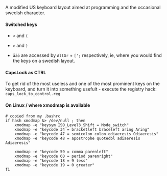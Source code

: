 A modified US keyboard layout aimed at programming and the
occasional swedish character.


#### Switched keys
- `<` and `(`
- `>` and `)`

- `åäö` are accessed by `AltGr` + `[';` respectively, ie, where you
  would find the keys on a swedish layout.


#### CapsLock as CTRL
To get rid of the most useless and one of the most prominent
keys on the keyboard, and turn it into something usefult - execute
the registry hack: `caps_lock_to_control.reg`


#### On Linux / where xmodmap is available

```
# copied from my .bashrc
if hash xmodmap &> /dev/null ; then
    xmodmap -e "keysym ISO_Level3_Shift = Mode_switch"
    xmodmap -e "keycode 34 = bracketleft braceleft aring Aring"
    xmodmap -e "keycode 47 = semicolon colon odiaeresis Odiaeresis"
    xmodmap -e "keycode 48 = apostrophe quotedbl adiaeresis Adiaeresis"

    xmodmap -e "keycode 59 = comma parenleft"
    xmodmap -e "keycode 60 = period parenright"
    xmodmap -e "keycode 18 = 9 less"
    xmodmap -e "keycode 19 = 0 greater"
fi

```

